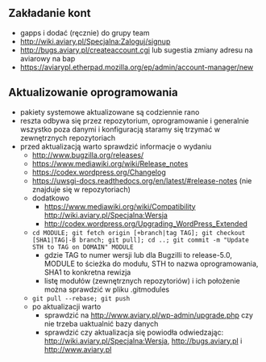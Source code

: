 ## Zakładanie kont

* gapps i dodać (ręcznie) do grupy team
* http://wiki.aviary.pl/Specjalna:Zaloguj/signup
* http://bugs.aviary.pl/createaccount.cgi lub sugestia zmiany adresu na aviarowy na bap
* https://aviarypl.etherpad.mozilla.org/ep/admin/account-manager/new

## Aktualizowanie oprogramowania

* pakiety systemowe aktualizowane są codziennie rano
* reszta odbywa się przez repozytorium, oprogramowanie i generalnie wszystko poza danymi i konfiguracją staramy się trzymać w zewnętrznych repozytoriach
* przed aktualizacją warto sprawdzić informacje o wydaniu
  * http://www.bugzilla.org/releases/
  * https://www.mediawiki.org/wiki/Release_notes
  * https://codex.wordpress.org/Changelog
  * https://uwsgi-docs.readthedocs.org/en/latest/#release-notes (nie znajduje się w repozytoriach)
  * dodatkowo
    * https://www.mediawiki.org/wiki/Compatibility http://wiki.aviary.pl/Specjalna:Wersja
    * http://codex.wordpress.org/Upgrading_WordPress_Extended
  * `cd MODULE; git fetch origin [+branch|tag TAG]; git checkout [SHA1|TAG|-B branch; git pull]; cd ..; git commit -m "Update STH to TAG on DOMAIN" MODULE`
    * gdzie TAG to numer wersji lub dla Bugzilli to release-5.0, MODULE to ścieżka do modułu, STH to nazwa oprogramowania, SHA1 to konkretna rewizja
    * listę modułów (zewnętrznych repozytoriów) i ich położenie można sprawdzić w pliku .gitmodules
  * `git pull --rebase; git push`
  * po aktualizacji warto
    * sprawdzić na http://www.aviary.pl/wp-admin/upgrade.php czy nie trzeba uaktualnić bazy danych
    * sprawdzić czy aktualizacja się powiodła odwiedzając: http://wiki.aviary.pl/Specjalna:Wersja, http://bugs.aviary.pl i http://www.aviary.pl
